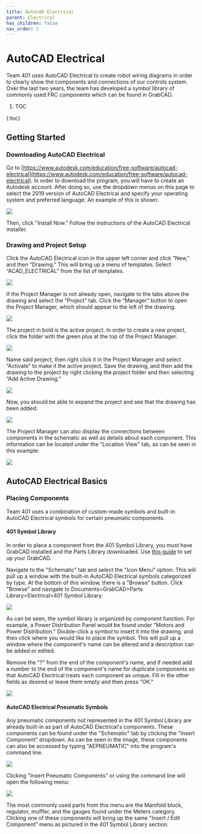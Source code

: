 ```yaml
---
title: AutoCAD Electrical
parent: Electrical
has_children: false
nav_order: 2
---
```


# AutoCAD Electrical

Team 401 uses AutoCAD Electrical to create robot wiring diagrams in order to clearly show the components and connections of our controls system. Over the last two years, the team has developed a symbol library of commonly used FRC components which can be found in GrabCAD.

1. TOC

{:toc}

## Getting Started

### Downloading AutoCAD Electrical

Go to [https://www.autodesk.com/education/free-software/autocad-electrical](https://www.autodesk.com/education/free-software/autocad-electrical). In order to download the program, you will have to create an Autodesk account. After doing so, use the dropdown menus on this page to select the 2019 version of AutoCAD Electrical and specify your operating system and preferred language. An example of this is shown:

![](../res/acadeDownload.png) 

Then, click "Install Now." Follow the instructions of the AutoCAD Electrical installer.

### Drawing and Project Setup

Click the AutoCAD Electrical icon in the upper left corner and click “New,” and then “Drawing.” This will bring up a menu of templates. Select “ACAD_ELECTRICAL” from the list of templates.

![](../res/acadeDrawing.png)

If the Project Manager is not already open, navigate to the tabs above the drawing and select the “Project” tab. Click the “Manager” button to open the Project Manager, which should appear to the left of the drawing.

![](../res/acadeManager.png)

The project in bold is the active project. In order to create a new project, click the folder with the green plus at the top of the Project Manager. 

![](../res/acadeNewProject.png)

Name said project, then right click it in the Project Manager and select “Activate” to make it the active project. Save the drawing, and then add the drawing to the project by right clicking the project folder and then selecting “Add Active Drawing.”

![](../res/acadeAddActive.png)

Now, you should be able to expand the project and see that the drawing has been added:

![](../res/acadeExpandedProject.PNG)

The Project Manager can also display the connections between components in the schematic as well as details about each component. This information can be located under the "Location View" tab, as can be seen in this example:

![](../res/acadeLocationView.PNG)

## AutoCAD Electrical Basics

### Placing Components

Team 401 uses a combination of custom-made symbols and built-in AutoCAD Electrical symbols for certain pneumatic components. 

#### 401 Symbol Library

In order to place a component from the 401 Symbol Library, you must have GrabCAD installed and the Parts Library downloaded. Use [this guide](GrabCAD.md) to set up your GrabCAD.

Navigate to the "Schematic" tab and select the "Icon Menu" option. This will pull up a window with the built-in AutoCAD Electrical symbols categorized by type. At the bottom of this window, there is a "Browse" button. Click "Browse" and navigate to Documents>GrabCAD>Parts Library>Electrical>401 Symbol Library.

![](../res/acadeSymbolLib.png)

As can be seen, the symbol library is organized by component function. For example, a Power Distribution Panel would be found under "Motors and Power Distribution." Double-click a symbol to insert it into the drawing, and then click where you would like to place the symbol. This will pull up a window where the component's name can be altered and a description can be added or edited. 

Remove the "?" from the end of the component's name, and if needed add a number to the end of the component's name for duplicate components so that AutoCAD Electrical treats each component as unique. Fill in the other fields as desired or leave them empty and then press "OK."

![](../res/acadeInsertComponent.PNG)

#### AutoCAD Electrical Pneumatic Symbols

Any pneumatic components not represented in the 401 Symbol Library are already built-in as part of AutoCAD Electrical's components. These components can be found under the "Schematic" tab by clicking the "Insert Component" dropdown. As can be seen in the image, these components can also be accessed by typing "AEPNEUMATIC" into the program's command line.

![](../res/acadePneumatic.PNG)

Clicking "Insert Pneumatic Components" or using the command line will open the following menu:

![](../res/acadePneumInsert.PNG)

The most commonly used parts from this menu are the Manifold block, regulator, muffler, and the gauges found under the Meters category. Clicking one of these components will bring up the same "Insert / Edit Component" menu as pictured in the 401 Symbol Library section.

